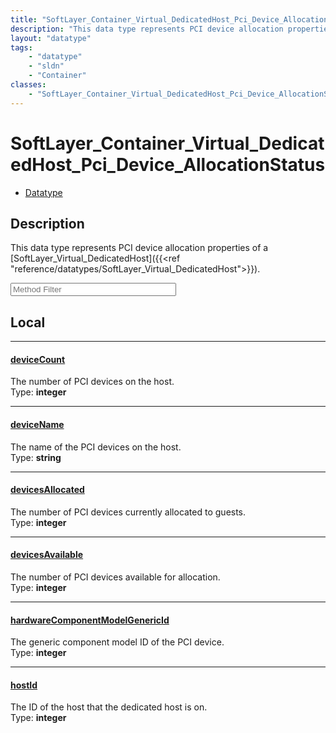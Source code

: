 ```yaml
---
title: "SoftLayer_Container_Virtual_DedicatedHost_Pci_Device_AllocationStatus"
description: "This data type represents PCI device allocation properties of a [SoftLayer_Virtual_DedicatedHost]({{<ref 'reference/data... "
layout: "datatype"
tags:
    - "datatype"
    - "sldn"
    - "Container"
classes:
    - "SoftLayer_Container_Virtual_DedicatedHost_Pci_Device_AllocationStatus"
---
```


# SoftLayer_Container_Virtual_DedicatedHost_Pci_Device_AllocationStatus
<div id='service-datatype'>
    <ul id='sldn-reference-tabs'>
        <li id='datatype'> <a href='/reference/datatypes/SoftLayer_Container_Virtual_DedicatedHost_Pci_Device_AllocationStatus' >Datatype</a></li>
    </ul>
</div>

## Description 
This data type represents PCI device allocation properties of a [SoftLayer_Virtual_DedicatedHost]({{<ref "reference/datatypes/SoftLayer_Virtual_DedicatedHost">}}). 





<!-- Service Filer BEGIN -->
<div class="view-filters">
        <div class="clearfix">
            <div class="search-input-box">
                <input placeholder="Method Filter" onkeyup="titleSearch(inputId='prop-input', divId='properties', elementClass='prop-row')" 
                    type="text" id="prop-input" value="" size="30" maxlength="128" class="form-text">
            </div>
        </div>
</div>
<!-- Service Filer END -->

<div id="properties" class="content">
<div id="localProperties" class="prop-content" >

## Local
-----
[deviceCount]: #devicecount
#### [deviceCount]
The number of PCI devices on the host.  
<span class="type-label">Type: </span>**integer**

-----
[deviceName]: #devicename
#### [deviceName]
The name of the PCI devices on the host.  
<span class="type-label">Type: </span>**string**

-----
[devicesAllocated]: #devicesallocated
#### [devicesAllocated]
The number of PCI devices currently allocated to guests.  
<span class="type-label">Type: </span>**integer**

-----
[devicesAvailable]: #devicesavailable
#### [devicesAvailable]
The number of PCI devices available for allocation.  
<span class="type-label">Type: </span>**integer**

-----
[hardwareComponentModelGenericId]: #hardwarecomponentmodelgenericid
#### [hardwareComponentModelGenericId]
The generic component model ID of the PCI device.  
<span class="type-label">Type: </span>**integer**

-----
[hostId]: #hostid
#### [hostId]
The ID of the host that the dedicated host is on.  
<span class="type-label">Type: </span>**integer**

</div>
<!-- LOCAL PROPERTY END -->

</div>


